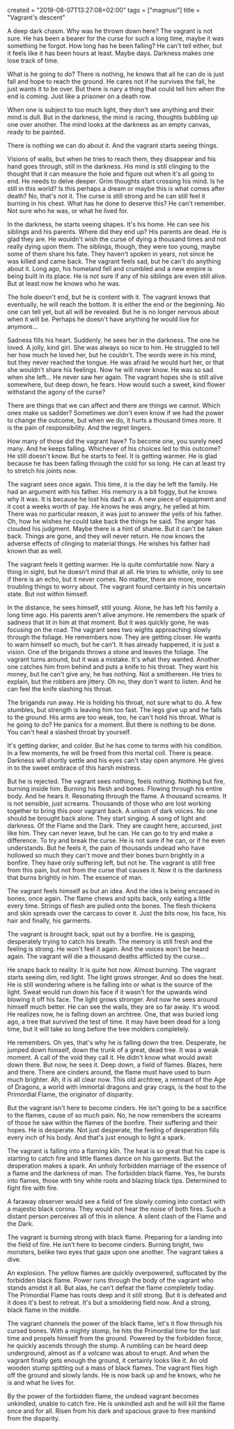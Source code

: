 created = "2019-08-07T13:27:08+02:00"
tags = ["magnusi"]
title = "Vagrant's descent"

A deep dark chasm.
Why was he thrown down here?
The vagrant is not sure.
He has been a bearer for the curse for such a long time, maybe it was something he forgot.
How long has he been falling?
He can't tell either, but it feels like it has been hours at least.
Maybe days.
Darkness makes one lose track of time.

What is he going to do?
There is nothing, he knows that all he can do is just fall and hope to reach the ground.
He cares not if he survives the fall, he just wants it to be over.
But there is nary a thing that could tell him when the end is coming.
Just like a prisoner on a death row.

When one is subject to too much light, they don't see anything and their mind is dull.
But in the darkness, the mind is racing, thoughts bubbling up one over another.
The mind looks at the darkness as an empty canvas, ready to be painted.

There is nothing we can do about it.
And the vagrant starts seeing things.

Visions of walls, but when he tries to reach them, they disappear and his hand goes through, still in the darkness.
His mind is still clinging to the thought that it can measure the hole and figure out when it's all going to end.
He needs to delve deeper.
Grim thoughts start crossing his mind.
Is he still in this world?
Is this perhaps a dream or maybe this is what comes after death?
No, that's not it.
The curse is still strong and he can still feel it burning in his chest.
What has he done to deserve this?
He can't remember.
Not sure who he was, or what he lived for.

In the darkness, he starts seeing shapes.
It's his home.
He can see his siblings and his parents.
Where did they end up?
His parents are dead.
He is glad they are.
He wouldn't wish the curse of dying a thousand times and not really dying upon them.
The siblings, though, they were too young, maybe some of them share his fate.
They haven't spoken in years, not since he was killed and came back.
The vagrant feels sad, but he can't do anything about it.
Long ago, his homeland fell and crumbled and a new empire is being built in its place.
He is not sure if any of his siblings are even still alive.
But at least now he knows who he was.

The hole doesn't end, but he is content with it.
The vagrant knows that eventually, he will reach the bottom.
It is either the end or the beginning.
No one can tell yet, but all will be revealed.
But he is no longer nervous about when it will be.
Perhaps he doesn't have anything he would live for anymore...

Sadness fills his heart.
Suddenly, he sees her in the darkness.
The one he loved.
A jolly, kind girl.
She was always so nice to him.
He struggled to tell her how much he loved her, but he couldn't.
The words were in his mind, but they never reached the tongue.
He was afraid he would hurt her, or that she wouldn't share his feelings.
Now he will never know.
He was so sad when she left...
He never saw her again.
The vagrant hopes she is still alive somewhere, but deep down, he fears.
How would such a sweet, kind flower withstand the agony of the curse?


There are things that we can affect and there are things we cannot.
Which ones make us sadder?
Sometimes we don't even know if we had the power to change the outcome, but when we do, it hurts a thousand times more.
It is the pain of responsibility.
And the regret lingers.

How many of those did the vagrant have?
To become one, you surely need many.
And he keeps falling.
Whichever of his choices led to this outcome?
He still doesn't know.
But he starts to feel.
It is getting warmer.
He is glad because he has been falling through the cold for so long.
He can at least try to stretch his joints now.

The vagrant sees once again.
This time, it is the day he left the family.
He had an argument with his father.
His memory is a bit foggy, but he knows why it was.
It is because he lost his dad's ax.
A new piece of equipment and it cost a weeks worth of pay.
He knows he was angry, he yelled at him.
There was no particular reason, it was just to answer the yells of his father.
Oh, how he wishes he could take back the things he said.
The anger has clouded his judgment. Maybe there is a hint of shame.
But it can't be taken back.
Things are gone, and they will never return.
He now knows the adverse effects of clinging to material things.
He wishes his father had known that as well.

The vagrant feels it getting warmer.
He is quite comfortable now.
Nary a thing in sight, but he doesn't mind that at all.
He tries to whistle, only to see if there is an echo, but it never comes.
No matter, there are more, more troubling things to worry about.
The vagrant found certainty in his uncertain state.
But not within himself.

In the distance, he sees himself, still young.
Alone, he has left his family a long time ago.
His parents aren't alive anymore.
He remembers the spark of sadness that lit in him at that moment.
But it was quickly gone, he was focusing on the road.
The vagrant sees two wights approaching slowly through the foliage.
He remembers now.
They are getting closer.
He wants to warn himself so much, but he can't.
It has already happened, it is just a vision.
One of the brigands throws a stone and leaves the foliage.
The vagrant turns around, but it was a mistake.
It's what they wanted.
Another one catches him from behind and puts a knife to his throat.
They want his money, but he can't give any, he has nothing.
Not a smithereen.
He tries to explain, but the robbers are jittery.
Oh no, they don't want to listen.
And he can feel the knife slashing his throat.

The brigands run away.
He is holding his throat, not sure what to do.
A few stumbles, but strength is leaving him too fast.
The legs give up and he falls to the ground.
His arms are too weak, too, he can't hold his throat.
What is he going to do?
He panics for a moment.
But there is nothing to be done.
You can't heal a slashed throat by yourself.

It's getting darker, and colder.
But he has come to terms with his condition.
In a few moments, he will be freed from this mortal coil.
There is peace.
Darkness will shortly settle and his eyes can't stay open anymore.
He gives in to the sweet embrace of this harsh mistress.

But he is rejected.
The vagrant sees nothing, feels nothing.
Nothing but fire, burning inside him.
Burning his flesh and bones.
Flowing through his entire body.
And he hears it.
Resonating through the flame.
A thousand screams.
It is not sensible, just screams.
Thousands of those who are lost working together to bring this poor vagrant back.
A unison of dark voices.
No one should be brought back alone.
They start singing.
A song of light and darkness.
Of the Flame and the Dark.
They are caught here, accursed, just like him.
They can never leave, but he can.
He can go to try and make a difference.
To try and break the curse.
He is not sure if he can, or if he even understands.
But he feels it, the pain of thousands undead who have hollowed so much they can't move and their bones burn brightly in a bonfire.
They have only suffering left, but not he.
The vagrant is still free from this pain, but not from the curse that causes it.
Now it is the darkness that burns brightly in him.
The essence of man.

The vagrant feels himself as but an idea.
And the idea is being encased in bones, once again.
The flame chews and spits back, only eating a little every time.
Strings of flesh are pulled onto the bones.
The flesh thickens and skin spreads over the carcass to cover it.
Just the bits now, his face, his hair and finally, his garments.

The vagrant is brought back, spat out by a bonfire.
He is gasping, desperately trying to catch his breath.
The memory is still fresh and the feeling is strong.
He won't feel it again.
And the voices won't be heard again.
The vagrant will die a thousand deaths afflicted by the curse...

He snaps back to reality.
It is quite hot now.
Almost burning.
The vagrant starts seeing dim, red light.
The light grows stronger.
And so does the heat.
He is still wondering where is he falling into or what is the source of the light.
Sweat would run down his face if it wasn't for the upwards wind blowing it off his face.
The light grows stronger.
And now he sees around himself much better.
He can see the walls, they are so far away.
It's wood.
He realizes now, he is falling down an archtree.
One, that was buried long ago, a tree that survived the test of time.
It may have been dead for a long time, but it will take so long before the tree molders completely.

He remembers.
Oh yes, that's why he is falling down the tree.
Desperate, he jumped down himself, down the trunk of a great, dead tree.
It was a weak moment.
A call of the void they call it.
He didn't know what would await down there.
But now, he sees it.
Deep down, a field of flames.
Blazes, here and there.
There are cinders around, the flame must have used to burn much brighter.
Ah, it is all clear now.
This old archtree, a remnant of the Age of Dragons, a world with immortal dragons and gray crags, is the host to the Primordial Flame, the originator of disparity.

But the vagrant isn't here to become cinders.
He isn't going to be a sacrifice to the flames, cause of so much pain.
No, he now remembers the screams of those he saw within the flames of the bonfire.
Their suffering and their hopes.
He is desperate.
Not just desperate, the feeling of desperation fills every inch of his body.
And that's just enough to light a spark.

The vagrant is falling into a flaming kiln.
The heat is so great that his cape is starting to catch fire and little flames dance on his garments.
But the desperation makes a spark.
An unholy forbidden marriage of the essence of a flame and the darkness of man.
The forbidden black flame.
Yes, he bursts into flames, those with tiny white roots and blazing black tips.
Determined to fight fire with fire.

A faraway observer would see a field of fire slowly coming into contact with a majestic black corona.
They would not hear the noise of both fires.
Such a distant person perceives all of this in silence.
A silent clash of the Flame and the Dark.

The vagrant is burning strong with black flame.
Preparing for a landing into the field of fire.
He isn't here to become cinders.
Burning bright, two monsters, belike two eyes that gaze upon one another.
The vagrant takes a dive.

An explosion.
The yellow flames are quickly overpowered, suffocated by the forbidden black flame.
Power runs through the body of the vagrant who stands amidst it all.
But alas, he can't defeat the flame completely today.
The Primordial Flame has roots deep and it still strong.
But it is defeated and it does it's best to retreat.
It's but a smoldering field now.
And a strong, black flame in the middle.

The vagrant channels the power of the black flame, let's it flow through his cursed bones.
With a mighty stomp, he hits the Primordial time for the last time and propels himself from the ground.
Powered by the forbidden force, he quickly ascends through the stump.
A rumbling can be heard deep underground, almost as if a volcano was about to erupt.
And when the vagrant finally gets enough the ground, it certainly looks like it.
An old wooden stump spitting out a mass of black flames.
The vagrant flies high off the ground and slowly lands.
He is now back up and he knows, who he is and what he lives for.

By the power of the forbidden flame, the undead vagrant becomes unkindled, unable to catch fire.
He is unkindled ash and he will kill the flame once and for all.
Risen from his dark and spacious grave to free mankind from the disparity.
